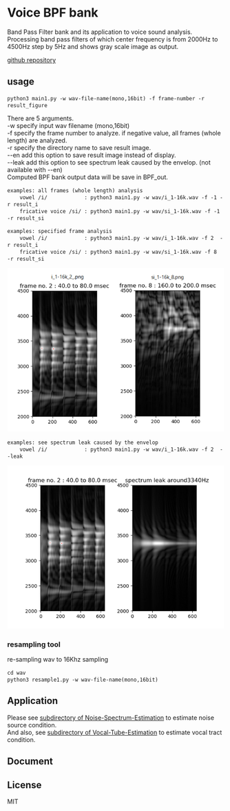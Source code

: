 # Voice BPF bank   

Band Pass Filter bank and its application to voice sound analysis.  
Processing band pass filters of which center frequency is from 2000Hz to 4500Hz step by 5Hz and shows gray scale image as output.  

[github repository](https://github.com/shun60s/Voice-BPF-bank/)  

## usage   

```
python3 main1.py -w wav-file-name(mono,16bit) -f frame-number -r result_figure  
```
There are 5 arguments.  
-w specify input wav filename (mono,16bit)  
-f specify the frame number to analyze. if negative value, all frames (whole length) are analyzed.  
-r specify the directory name to save result image.  
--en   add this option to save result image instead of display.  
--leak add this option to see spectrum leak caused by the envelop. (not available with --en)  
Computed BPF bank output data will be save in  BPF_out.  

```
examples: all frames (whole length) analysis  
    vowel /i/            : python3 main1.py -w wav/i_1-16k.wav -f -1 -r result_i  
    fricative voice /si/ : python3 main1.py -w wav/si_1-16k.wav -f -1 -r result_si  
```

```
examples: specified frame analysis
    vowel /i/            : python3 main1.py -w wav/i_1-16k.wav -f 2  -r result_i  
    fricative voice /si/ : python3 main1.py -w wav/si_1-16k.wav -f 8  -r result_si  
```
![figure1](docs/i_1-16k_2_si_1-16k_8.png)  


```
examples: see spectrum leak caused by the envelop  
    vowel /i/            : python3 main1.py -w wav/i_1-16k.wav -f 2  --leak  
```
![figure2](docs/i_1-16k_2_leak.png)  


### resampling tool  

re-sampling wav to 16Khz sampling  
```
cd wav
python3 resample1.py -w wav-file-name(mono,16bit)  
```


## Application  

Please see [subdirectory of Noise-Spectrum-Estimation](https://github.com/shun60s/Voice-BPF-bank/tree/master/Noise-Spectrum-Estimation/) to estimate noise source condition.  
And also, see [subdirectory of Vocal-Tube-Estimation](https://github.com/shun60s/Voice-BPF-bank/tree/master/Vocal-Tube-Estimation/) to estimate vocal tract condition.  


## Document  



## License    
MIT  




